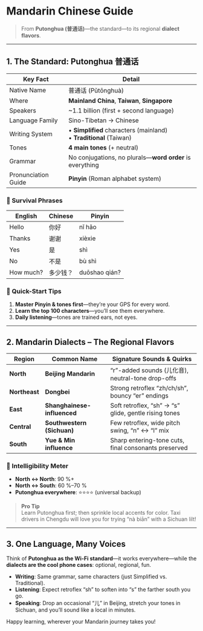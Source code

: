 # Mandarin Chinese Guide  
> From **Putonghua (普通话)**—the standard—to its regional **dialect flavors**.

---

## 1. The Standard: Putonghua 普通话

| Key Fact            | Detail                                                          |
| ------------------- | --------------------------------------------------------------- |
| Native Name         | 普通话 (Pǔtōnghuà)                                               |
| Where               | **Mainland China**, **Taiwan**, **Singapore**                   |
| Speakers            | ~1.1 billion (first + second language)                          |
| Language Family     | Sino-Tibetan → Chinese                                          |
| Writing System      | • **Simplified** characters (mainland)<br>• **Traditional** (Taiwan) |
| Tones               | **4 main tones** (+ neutral)                                    |
| Grammar             | No conjugations, no plurals—**word order** is everything        |
| Pronunciation Guide | **Pinyin** (Roman alphabet system)                              |

### 🚀 Survival Phrases
| English | Chinese | Pinyin |
|---------|---------|--------|
| Hello   | 你好    | nǐ hǎo |
| Thanks  | 谢谢    | xièxie |
| Yes     | 是      | shì    |
| No      | 不是    | bù shì |
| How much? | 多少钱？ | duōshao qián? |

### 🎯 Quick-Start Tips
1. **Master Pinyin & tones first**—they’re your GPS for every word.  
2. **Learn the top 100 characters**—you’ll see them everywhere.  
3. **Daily listening**—tones are trained ears, not eyes.

---

## 2. Mandarin Dialects – The Regional Flavors

| Region        | Common Name                | Signature Sounds & Quirks                                  |
| ------------- | -------------------------- | ---------------------------------------------------------- |
| **North**     | **Beijing Mandarin**       | “r”-added sounds (儿化音), neutral-tone drop-offs          |
| **Northeast** | **Dongbei**                | Strong retroflex “zh/ch/sh”, bouncy “er” endings          |
| **East**      | **Shanghainese-influenced**| Soft retroflex, “sh” → “s” glide, gentle rising tones      |
| **Central**   | **Southwestern (Sichuan)** | Few retroflex, wide pitch swing, “n” ↔ “l” mix             |
| **South**     | **Yue & Min influence**    | Sharp entering-tone cuts, final consonants preserved       |

### 🧭 Intelligibility Meter
- **North ↔ North**: 90 %+  
- **North ↔ South**: 60 %–70 %  
- **Putonghua everywhere**: ⭐⭐⭐⭐ (universal backup)

> **Pro Tip**  
> Learn Putonghua first; then sprinkle local accents for color. Taxi drivers in Chengdu will love you for trying “nà biān” with a Sichuan lilt!

---

## 3. One Language, Many Voices

Think of **Putonghua as the Wi-Fi standard**—it works everywhere—while the **dialects are the cool phone cases**: optional, regional, fun.

- **Writing**: Same grammar, same characters (just Simplified vs. Traditional).  
- **Listening**: Expect retroflex “sh” to soften into “s” the farther south you go.  
- **Speaking**: Drop an occasional “儿” in Beijing, stretch your tones in Sichuan, and you’ll sound like a local in minutes.

Happy learning, wherever your Mandarin journey takes you!